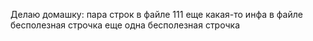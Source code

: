 Делаю домашку:
пара строк в файле 111
еще какая-то инфа в файле
бесполезная строчка
еще одна бесполезная строчка